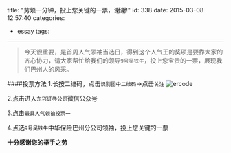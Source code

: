 title: "劳烦一分钟，投上您关键的一票，谢谢!"
id: 338
date: 2015-03-08 12:57:40
categories:
  - essay
tags:
---
>今天很重要，是首周人气领袖当选日，得到这个人气王的奖项是要靠大家的齐心协力，请大家帮忙给我们的领导`9号吴铁牛`，投上您宝贵的一票，展现我们巴州人的风采。

####投票方法
1.长按二维码，点击`识别图中二维码`->点击`关注`
![ercode](http://static.blog.lurrpis.com/IMG_4008.JPG)

2.点击进入`东兴证券公司`微信公众号

3.点击`最具人气领袖投票一`

4.点选`9号吴铁牛`中华保险巴州分公司领袖，投上您关键的一票

**十分感谢您的举手之劳**
 
